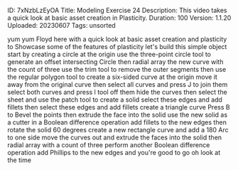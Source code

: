 ID: 7xNzbLzEyOA
Title: Modeling Exercise 24
Description: This video takes a quick look at basic asset creation in Plasticity.
Duration: 100
Version: 1.1.20
Uploaded: 20230607
Tags: unsorted

yum yum Floyd here with a quick look at
basic asset creation and plasticity to
Showcase some of the features of
plasticity let's build this simple
object start by creating a circle at the
origin use the three-point circle tool
to generate an offset intersecting
Circle then radial array the new curve
with the count of three
use the trim tool to remove the outer
segments then use the regular polygon
tool to create a six-sided curve at the
origin move it away from the original
curve then select all curves and press J
to join them
select both curves and press l tool off
them hide the curves then select the
sheet and use the patch tool to create a
solid
select these edges and add fillets
then select these edges and add fillets
create a triangle curve Press B to Bevel
the points then extrude the face into
the solid
use the new solid as a cutter in a
Boolean difference operation
add fillets to the new edges then rotate
the solid 60 degrees
create a new rectangle curve and add a
180 Arc to one side
move the curves out and extrude the
faces into the solid
then radial array with a count of three
perform another Boolean difference
operation add Phillips to the new edges
and you're good to go
oh look at the time
